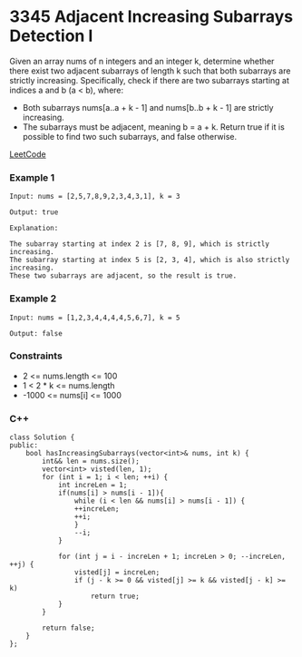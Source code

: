 # 3345 Adjacent Increasing Subarrays Detection I

Given an array nums of n integers and an integer k, determine whether there exist two adjacent 
subarrays
 of length k such that both subarrays are strictly increasing. Specifically, check if there are two subarrays starting at indices a and b (a < b), where:

* Both subarrays nums[a..a + k - 1] and nums[b..b + k - 1] are strictly increasing.
* The subarrays must be adjacent, meaning b = a + k.
Return true if it is possible to find two such subarrays, and false otherwise.
 
[LeetCode](https://leetcode.cn/problems/adjacent-increasing-subarrays-detection-i/)

### Example 1

```
Input: nums = [2,5,7,8,9,2,3,4,3,1], k = 3

Output: true

Explanation:

The subarray starting at index 2 is [7, 8, 9], which is strictly increasing.
The subarray starting at index 5 is [2, 3, 4], which is also strictly increasing.
These two subarrays are adjacent, so the result is true.
```

### Example 2

```
Input: nums = [1,2,3,4,4,4,4,5,6,7], k = 5

Output: false
```

### Constraints

* 2 <= nums.length <= 100
* 1 < 2 * k <= nums.length
* -1000 <= nums[i] <= 1000

### C++ 

```
class Solution {
public:
    bool hasIncreasingSubarrays(vector<int>& nums, int k) {
        int&& len = nums.size();
        vector<int> visted(len, 1);
        for (int i = 1; i < len; ++i) {
            int increLen = 1;
            if(nums[i] > nums[i - 1]){
                while (i < len && nums[i] > nums[i - 1]) {
                ++increLen;
                ++i;
                }
                --i;
            }            

            for (int j = i - increLen + 1; increLen > 0; --increLen, ++j) {
                visted[j] = increLen;
                if (j - k >= 0 && visted[j] >= k && visted[j - k] >= k)
                    return true;
            }
        }

        return false;
    }
};
```